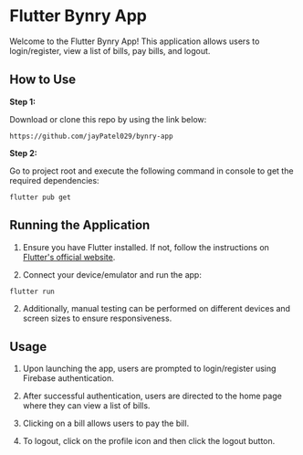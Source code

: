 # Flutter Bynry App

Welcome to the Flutter Bynry App! This application allows users to login/register, view a list of bills, pay bills, and logout.


## How to Use 

**Step 1:**

Download or clone this repo by using the link below:

```
https://github.com/jayPatel029/bynry-app
```

**Step 2:**

Go to project root and execute the following command in console to get the required dependencies: 

```
flutter pub get 
```

## Running the Application

1. Ensure you have Flutter installed. If not, follow the instructions on [Flutter's official website](https://flutter.dev/docs/get-started/install).

2. Connect your device/emulator and run the app:
```
flutter run 
```


2. Additionally, manual testing can be performed on different devices and screen sizes to ensure responsiveness.

## Usage

1. Upon launching the app, users are prompted to login/register using Firebase authentication.

2. After successful authentication, users are directed to the home page where they can view a list of bills.

3. Clicking on a bill allows users to pay the bill.

4. To logout, click on the profile icon and then click the logout button.

